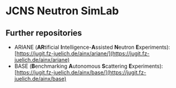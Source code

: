 # JCNS Neutron SimLab

## Further repositories

* ARIANE (**AR**tificial **I**ntelligence-**A**ssisted **N**eutron **E**xperiments): [https://jugit.fz-juelich.de/ainx/ariane/](https://jugit.fz-juelich.de/ainx/ariane)
* BASE (**B**enchmarking **A**utonomous **S**cattering **E**xperiments): [https://jugit.fz-juelich.de/ainx/base/](https://jugit.fz-juelich.de/ainx/base)
